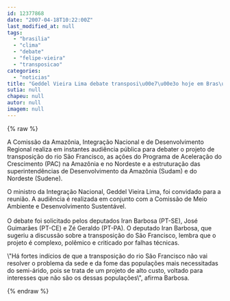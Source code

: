 ```yaml
---
id: 12377868
date: "2007-04-18T10:22:00Z"
last_modified_at: null
tags:
  - "brasilia"
  - "clima"
  - "debate"
  - "felipe-vieira"
  - "transposicao"
categories:
  - "noticias"
title: "Geddel Vieira Lima debate transposi\u00e7\u00e3o hoje em Bras\u00edlia"
sutia: null
chapeu: null
autor: null
imagem: null
---
```

{% raw %}
<p><P>A Comissão da Amazônia, Integração Nacional e de Desenvolvimento Regional realiza em instantes audiência pública para debater o projeto de transposição do rio São Francisco, as ações do Programa de Aceleração do Crescimento (PAC) na Amazônia e no Nordeste e a estruturação das superintendências de Desenvolvimento da Amazônia (Sudam) e do Nordeste (Sudene). </P></p>
<p><P>O ministro da Integração Nacional, Geddel Vieira Lima, foi convidado para a reunião. A audiência é realizada em conjunto com a Comissão de Meio Ambiente e Desenvolvimento Sustentável.<BR><BR>O debate foi solicitado pelos deputados Iran Barbosa (PT-SE), José Guimarães (PT-CE) e Zé Geraldo (PT-PA). O deputado Iran Barbosa, que sugeriu a discussão sobre a transposição do São Francisco, lembra que o projeto é complexo, polêmico e criticado por falhas técnicas. </P></p>
<p><P>\"Há fortes indícios de que a transposição do rio São Francisco não vai resolver o problema da sede e da fome das populações mais necessitadas do semi-árido, pois se trata de um projeto de alto custo, voltado para interesses que não são os dessas populações\", afirma Barbosa.<BR></P> </p>
{% endraw %}